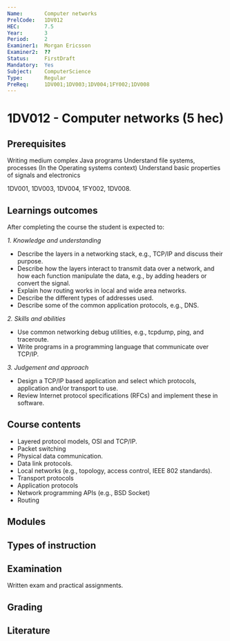 ```yaml
---
Name:       Computer networks
PrelCode:   1DV012
HEC:        7.5
Year:       3
Period:     2
Examiner1:  Morgan Ericsson    
Examiner2:  ??
Status:     FirstDraft
Mandatory:  Yes
Subject:    ComputerScience
Type:       Regular
PreReq:     1DV001;1DV003;1DV004;1FY002;1DV008  
---
```


# 1DV012 - Computer networks (5 hec)

## Prerequisites

Writing medium complex Java programs
Understand file systems, processes (In the Operating systems context)
Understand basic properties of signals and electronics

1DV001, 1DV003, 1DV004, 1FY002, 1DV008.

## Learnings outcomes

After completing the course the student is expected to:

*1. Knowledge and understanding*

- Describe the layers in a networking stack, e.g., TCP/IP and discuss their purpose. 
- Describe how the layers interact to transmit data over a network, and how each function manipulate the data, e.g., by adding headers or convert the signal.
- Explain how routing works in local and wide area networks.
- Describe the different types of addresses used.
- Describe some of the common application protocols, e.g., DNS.

*2.	Skills and abilities*

- Use common networking debug utilities, e.g., tcpdump, ping, and traceroute.
- Write programs in a programming language that communicate over TCP/IP.

*3.	Judgement and approach*

- Design a TCP/IP based application and select which protocols, application and/or transport to use.
- Review Internet protocol specifications (RFCs) and implement these in software.

## Course contents

- Layered protocol models, OSI and TCP/IP.
- Packet switching
- Physical data communication.
- Data link protocols.
- Local networks (e.g., topology, access control, IEEE 802 standards).
- Transport protocols
- Application protocols
- Network programming APIs (e.g., BSD Socket)
- Routing

## Modules

## Types of instruction

## Examination

Written exam and practical assignments.

## Grading

## Literature